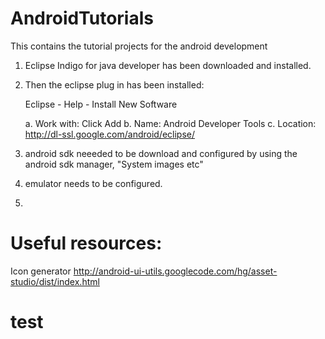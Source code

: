 AndroidTutorials
================


This contains the tutorial projects for the android development


1. Eclipse Indigo for java developer has been downloaded and installed. 
2. Then the eclipse plug in has been installed: 
    

    Eclipse - Help - Install New Software

    a. Work with: Click Add
    b. Name: Android Developer Tools
    c. Location: http://dl-ssl.google.com/android/eclipse/

3. android sdk neeeded to be download and configured by using the android sdk manager, "System images etc"
4. emulator needs to be configured. 
5. 





Useful resources:
================

Icon generator
http://android-ui-utils.googlecode.com/hg/asset-studio/dist/index.html



test
================
